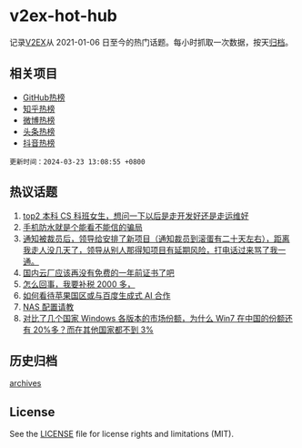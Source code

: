 # v2ex-hot-hub

 记录[V2EX](https://www.v2ex.com/)从 2021-01-06 日至今的热门话题。每小时抓取一次数据，按天[归档](archives)。
 
 ## 相关项目

- [GitHub热榜](https://github.com/lonnyzhang423/github-hot-hub)
- [知乎热榜](https://github.com/lonnyzhang423/zhihu-hot-hub)
- [微博热榜](https://github.com/lonnyzhang423/weibo-hot-hub)
- [头条热榜](https://github.com/lonnyzhang423/toutiao-hot-hub)
- [抖音热榜](https://github.com/lonnyzhang423/douyin-hot-hub)


 `更新时间：2024-03-23 13:08:55 +0800`

## 热议话题

1. [top2 本科 CS 科班女生，想问一下以后是走开发好还是走运维好](https://www.v2ex.com/t/1026214)
1. [手机防水就是个能看不能信的骗局](https://www.v2ex.com/t/1026071)
1. [通知被裁员后，领导给安排了新项目（通知裁员到滚蛋有二十天左右），距离我走人没几天了，领导从别人那得知项目有延期风险，打电话过来骂了我一通。](https://www.v2ex.com/t/1026205)
1. [国内云厂应该再没有免费的一年前证书了吧](https://www.v2ex.com/t/1026101)
1. [怎么回事，我要补税 2000 多，](https://www.v2ex.com/t/1026161)
1. [如何看待苹果国区或与百度生成式 AI 合作](https://www.v2ex.com/t/1026254)
1. [NAS 配置请教](https://www.v2ex.com/t/1026122)
1. [对比了几个国家 Windows 各版本的市场份额，为什么 Win7 在中国的份额还有 20%多？而在其他国家都不到 3%](https://www.v2ex.com/t/1026107)

## 历史归档

[archives](archives)

## License

See the [LICENSE](LICENSE) file for license rights and limitations (MIT).
